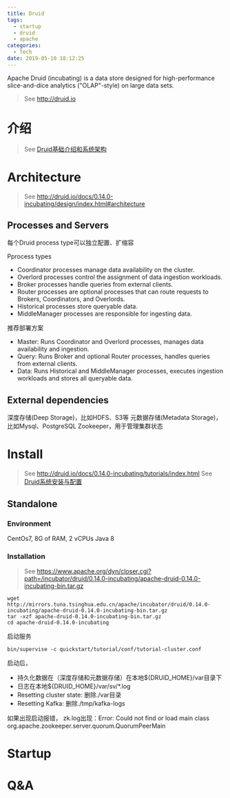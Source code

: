 ```yaml
---
title: Druid
tags:
  - startup
  - druid
  - apache
categories:
  - Tech
date: 2019-05-10 18:12:25
---
```


Apache Druid (incubating) is a data store designed for high-performance slice-and-dice analytics ("OLAP"-style) on large data sets. 

> See http://druid.io

<!-- more -->

# 介绍

> See [Druid基础介绍和系统架构](https://www.jianshu.com/p/2347abf563df)



# Architecture

> See http://druid.io/docs/0.14.0-incubating/design/index.html#architecture

## Processes and Servers

每个Druid process type可以独立配置、扩缩容

Pprocess types
- Coordinator processes manage data availability on the cluster.
- Overlord processes control the assignment of data ingestion workloads.
- Broker processes handle queries from external clients.
- Router processes are optional processes that can route requests to Brokers, Coordinators, and Overlords.
- Historical processes store queryable data.
- MiddleManager processes are responsible for ingesting data.

推荐部署方案
- Master: Runs Coordinator and Overlord processes, manages data availability and ingestion.
- Query: Runs Broker and optional Router processes, handles queries from external clients.
- Data: Runs Historical and MiddleManager processes, executes ingestion workloads and stores all queryable data.

## External dependencies
深度存储(Deep Storage)，比如HDFS、S3等
元数据存储(Metadata Storage)，比如Mysql、PostgreSQL
Zookeeper，用于管理集群状态

# Install

> See http://druid.io/docs/0.14.0-incubating/tutorials/index.html
> See [Druid系统安装与配置](https://www.jianshu.com/p/a4b8bf4c82b9)

## Standalone

### Environment
CentOs7, 8G of RAM, 2 vCPUs
Java 8

### Installation
> See https://www.apache.org/dyn/closer.cgi?path=/incubator/druid/0.14.0-incubating/apache-druid-0.14.0-incubating-bin.tar.gz

```
wget http://mirrors.tuna.tsinghua.edu.cn/apache/incubator/druid/0.14.0-incubating/apache-druid-0.14.0-incubating-bin.tar.gz
tar -xzf apache-druid-0.14.0-incubating-bin.tar.gz
cd apache-druid-0.14.0-incubating
```

启动服务
```
bin/supervise -c quickstart/tutorial/conf/tutorial-cluster.conf
```
启动后，
- 持久化数据在（深度存储和元数据存储）在本地${DRUID_HOME}/var目录下
- 日志在本地${DRUID_HOME}/var/sv/*.log
- Resetting cluster state: 删除./var目录
- Resetting Kafka: 删除./tmp/kafka-logs

如果出现启动报错， zk.log出现：Error: Could not find or load main class org.apache.zookeeper.server.quorum.QuorumPeerMain



# Startup

# Q&A
